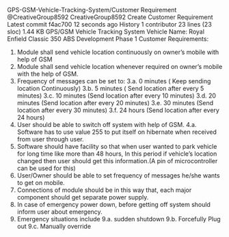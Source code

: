 GPS-GSM-Vehicle-Tracking-System/Customer Requirement
@CreativeGroup8592
CreativeGroup8592 Create Customer Requirement
Latest commit f4ac700 12 seconds ago
History
1 contributor
23 lines (23 sloc) 1.44 KB
GPS/GSM Vehicle Tracking System
Vehicle Name: Royal Enfield Classic 350 ABS
Development Phase 1
Customer Requirements:
1.	Module shall send vehicle location continuously on owner’s mobile with help of GSM
2.	Module shall send vehicle location whenever required on owner’s mobile with the help of GSM.
3.	Frequency of messages can be set to:
3.a.	0 minutes ( Keep sending location Continuously)
3.b.	5 minutes ( Send location after every 5 minutes)
3.c.	10 minutes (Send location after every 10 minutes)
3.d.	20 minutes (Send location after every 20 minutes)
3.e.	30 minutes (Send location after every 30 minutes)
3.f.	24 hours (Send location after every 24 hours)
4.	User should be able to switch off system with help of GSM.
4.a.	Software has to use value 255 to put itself on hibernate when received from user through user.
5.	Software should have facility so that when user wanted to park vehicle for long time like more than 48 hours, In this period if vehicle’s location changed then user should get this information.(A pin of microcontroller can be used for this)
6.	User/Owner should be able to set frequency of messages he/she wants to get on mobile.
7.	Connections of module should be in this way that, each major component should get separate power supply.
8.	In case of emergency power down, before getting off system should inform user about emergency.
9.	Emergency situations include
9.a.	sudden shutdown
9.b.	Forcefully Plug out
9.c.	Manually override

